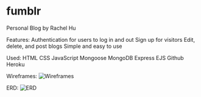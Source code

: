 # fumblr
Personal Blog by Rachel Hu

Features:
Authentication for users to log in and out
Sign up for visitors
Edit, delete, and post blogs
Simple and easy to use

Used:
HTML
CSS
JavaScript
Mongoose
MongoDB
Express
EJS
Github
Heroku

Wireframes:
![Wireframes](https://user-images.githubusercontent.com/23408915/136710251-9deffce9-e77f-4cba-8c80-1dcf89a539cf.png)

ERD:
![ERD](https://user-images.githubusercontent.com/23408915/136710258-18e9a914-6462-4b43-bca1-9508d341586f.png)
